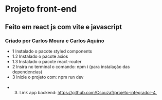 # Projeto front-end 
## Feito em react js com vite e javascript 
### Criado por Carlos Moura e Carlos Aquino

- 1 Instalado o pacote styled components<br>
- 1.2 Instalado o pacote axios
- 1.3 Instalado o pacote react-router
- 2 Insira no terminal o comando: npm i (para instalação das dependencias)
- 3 Inicie o projeto com: npm run dev <br><br>
- 3. Link app backend: https://github.com/Csouzaf/projeto-integrador-4 